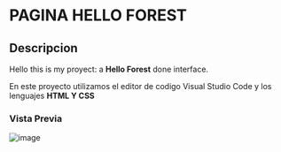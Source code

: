 # PAGINA HELLO FOREST
## Descripcion  
Hello this is my proyect: a **Hello Forest** done interface.

En este proyecto utilizamos el editor de codigo Visual Studio Code y los lenguajes **HTML Y CSS**

### Vista Previa 
![image](https://github.com/MariselaMorales/Hellow-Forest/assets/151891081/e37dfbcd-77b9-4db0-bda7-d8cb3f0cb5df)



